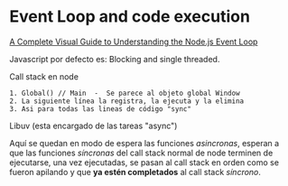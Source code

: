 # Event Loop and code execution


[A Complete Visual Guide to Understanding the Node.js Event Loop](https://www.builder.io/blog/visual-guide-to-nodejs-event-loop)

Javascript por defecto es: Blocking and single threaded.

Call stack en node

    1. Global() // Main  -  Se parece al objeto global Window
    2. La siguiente línea la registra, la ejecuta y la elimina
    3. Asi para todas las lineas de código "sync"


Libuv (esta encargado de las tareas "async")

Aquí se quedan en modo de espera las funciones _asincronas_, esperan a que las funciones _síncronas_ del call stack normal de node terminen de ejecutarse, una vez ejecutadas, se pasan al call stack en orden como se fueron apilando y que **ya estén completados** al call stack _síncrono_.